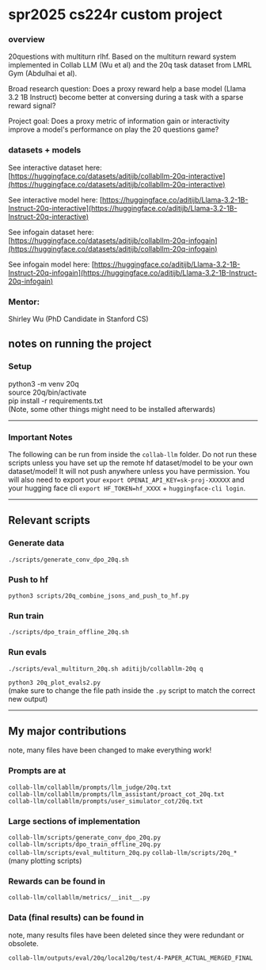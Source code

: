 # spr2025 cs224r custom project

### overview

20questions with multiturn rlhf. Based on the multiturn reward system implemented in Collab LLM (Wu et al) and the 20q task dataset from LMRL Gym (Abdulhai et al). 

Broad research question: Does a proxy reward help a base model (Llama 3.2 1B Instruct) become better at conversing during a task with a sparse reward signal? 

Project goal: Does a proxy metric of information gain or interactivity improve a model's performance on play the 20 questions game?

### datasets + models

See interactive dataset here: [https://huggingface.co/datasets/aditijb/collabllm-20q-interactive](https://huggingface.co/datasets/aditijb/collabllm-20q-interactive)  

See interactive model here: [https://huggingface.co/aditijb/Llama-3.2-1B-Instruct-20q-interactive](https://huggingface.co/aditijb/Llama-3.2-1B-Instruct-20q-interactive)

See infogain dataset here: [https://huggingface.co/datasets/aditijb/collabllm-20q-infogain](https://huggingface.co/datasets/aditijb/collabllm-20q-infogain)  

See infogain model here: [https://huggingface.co/aditijb/Llama-3.2-1B-Instruct-20q-infogain](https://huggingface.co/aditijb/Llama-3.2-1B-Instruct-20q-infogain)

### Mentor: 
Shirley Wu (PhD Candidate in Stanford CS)

## notes on running the project

### Setup

python3 -m venv 20q  
source 20q/bin/activate  
pip install -r requirements.txt  
(Note, some other things might need to be installed afterwards)

---

### Important Notes

The following can be run from inside the `collab-llm` folder. Do not run these scripts unless you have set up the remote hf dataset/model to be your own dataset/model! It will not push anywhere unless you have permission. You will also need to export your `export OPENAI_API_KEY=sk-proj-XXXXXX` and your hugging face cli `export HF_TOKEN=hf_XXXX` + `huggingface-cli login`.

---

## Relevant scripts

### Generate data

`./scripts/generate_conv_dpo_20q.sh`


### Push to hf

`python3 scripts/20q_combine_jsons_and_push_to_hf.py`


### Run train

`./scripts/dpo_train_offline_20q.sh`


### Run evals

`./scripts/eval_multiturn_20q.sh aditijb/collabllm-20q q`

`python3 20q_plot_evals2.py`  
(make sure to change the file path inside the `.py` script to match the correct new output)

---

## My major contributions 
note, many files have been changed to make everything work!

### Prompts are at

`collab-llm/collabllm/prompts/llm_judge/20q.txt`  
`collab-llm/collabllm/prompts/llm_assistant/proact_cot_20q.txt`  
`collab-llm/collabllm/prompts/user_simulator_cot/20q.txt`


### Large sections of implementation

`collab-llm/scripts/generate_conv_dpo_20q.py`  
`collab-llm/scripts/dpo_train_offline_20q.py`  
`collab-llm/scripts/eval_multiturn_20q.py`
`collab-llm/scripts/20q_*` (many plotting scripts)


### Rewards can be found in

`collab-llm/collabllm/metrics/__init__.py`

### Data (final results) can be found in
note, many results files have been deleted since they were redundant or obsolete.

`collab-llm/outputs/eval/20q/local20q/test/4-PAPER_ACTUAL_MERGED_FINAL`